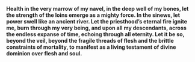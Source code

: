 
**Health in the very marrow of my navel, in the deep well of my bones, let the strength of the loins emerge as a mighty force. In the sinews, let power swell like an ancient river. Let the priesthood’s eternal fire ignite me, burn through my very being, and upon all my descendants, across the endless expanse of time, echoing through all eternity. Let it be so, beyond the veil, beyond the fragile threads of flesh and the brittle constraints of mortality, to manifest as a living testament of divine dominion over flesh and soul.**